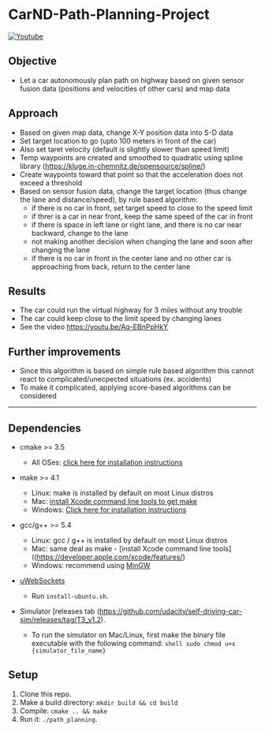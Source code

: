 # CarND-Path-Planning-Project

[![Youtube](http://img.youtube.com/vi/Aq-EBnPpHkY/0.jpg)](https://www.youtube.com/watch?v=Aq-EBnPpHkY "Pathplanning")
   

## Objective
- Let a car autonomously plan path on highway based on given sensor fusion data (positions and velocities of other cars) and map data

## Approach 
- Based on given map data, change X-Y position data into S-D data
- Set target location to go (upto 100 meters in front of the car) 
- Also set taret velocity (default is slightly slower than speed limit)
- Temp waypoints are created and smoothed to quadratic using spline library (https://kluge.in-chemnitz.de/opensource/spline/)
- Create waypoints toward that point so that the acceleration does not exceed a threshold
- Based on sensor fusion data, change the target location (thus change the lane and distance/speed), by rule based algorithm: 
  - if there is no car in front, set target speed to close to the speed limit
  - if threr is a car in near front, keep the same speed of the car in front
  - if there is space in left lane or right lane, and there is no car near backward, change to the lane
  - not making another decision when changing the lane and soon after changing the lane
  - if there is no car in front in the center lane and no other car is approaching from back, return to the center lane

## Results

- The car could run the virtual highway for 3 miles without any trouble
- The car could keep close to the limit speed by changing lanes
- See the video https://youtu.be/Aq-EBnPpHkY


## Further improvements 
- Since this algorithm is based on simple rule based algorithm this cannot react to complicated/unecpected situations (ex. accidents)
- To make it complicated, applying score-based algorithms can be considered


---

## Dependencies

* cmake >= 3.5
  * All OSes: [click here for installation instructions](https://cmake.org/install/)
* make >= 4.1
  * Linux: make is installed by default on most Linux distros
  * Mac: [install Xcode command line tools to get make](https://developer.apple.com/xcode/features/)
  * Windows: [Click here for installation instructions](http://gnuwin32.sourceforge.net/packages/make.htm)
* gcc/g++ >= 5.4
  * Linux: gcc / g++ is installed by default on most Linux distros
  * Mac: same deal as make - [install Xcode command line tools]((https://developer.apple.com/xcode/features/)
  * Windows: recommend using [MinGW](http://www.mingw.org/)
* [uWebSockets](https://github.com/uWebSockets/uWebSockets)
  * Run `install-ubuntu.sh`.
    
* Simulator [releases tab (https://github.com/udacity/self-driving-car-sim/releases/tag/T3_v1.2).  
  * To run the simulator on Mac/Linux, first make the binary file executable with the following command:
  `shell sudo chmod u+x {simulator_file_name}`


## Setup 

1. Clone this repo.
2. Make a build directory: `mkdir build && cd build`
3. Compile: `cmake .. && make`
4. Run it: `./path_planning`.




